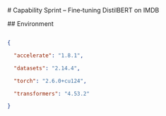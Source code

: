 \# Capability Sprint – Fine‑tuning DistilBERT on IMDB



\## Environment



```json

{

  "accelerate": "1.8.1",

  "datasets": "2.14.4",

  "torch": "2.6.0+cu124",

  "transformers": "4.53.2"

}

